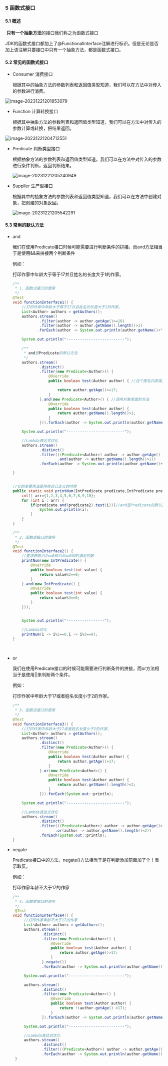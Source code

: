 ### 5 函数式接口

#### 5.1 概述

​       **只有一个抽象方法**的接口我们称之为函数式接口

​       JDK的函数式接口都加上了@FunctionalInterface注解进行标识。但是无论是否加上该注解只要接口中只有一个抽象方法，都是函数式接口。



#### 5.2 常见的函数式接口

- Consumer 消费接口

  根据其中的抽象方法的参数列表和返回值类型知道，我们可以在方法中对传入的参数进行消费。

![image-20231221201853079](images/image-20231221201853079.png)

- Function 计算转换接口

  根据其中抽象方法的参数列表和返回值类型知道，我们可以在方法中对传入的参数计算或转换，把结果返回。

![image-20231221204712551](images/image-20231221204712551.png)

- Predicate 判断类型接口

  根据抽象方法的参数列表和返回值类型知道，我们可以在方法中对传入的参数进行条件判断，返回判断结果。

  ![image-20231221205240949](images/image-20231221205240949.png)

- Suppller 生产型接口

  根据其中的抽象方法的参数列表和返回值类型知道，我们可以在方法中创建对象，把创建的对象返回。

  ![image-20231221205542291](images/image-20231221205542291.png)



#### 5.3 常用的默认方法

- and

  我们在使用Predicate接口时候可能需要进行判断条件的拼接。而and方法相当于是使用&&来拼接两个判断条件

  例如：

  打印作家中年龄大于等于17并且姓名的长度大于1的作家。

  ```java
  /**
   * 1、函数式接口的使用
   */
  @Test
  void functionInterface1() {
      //打印作家中年龄大于等于17并且姓名的长度大于1的作家。
      List<Author> authors = getAuthors();
      authors.stream()
              .filter(author -> author.getAge()>=18)
              .filter(author -> author.getName().length()>1)
             .forEach(author -> System.out.println(author.getName()+"今年"+author.getAge()+"岁了"));
  
      System.out.println("--------------------------");
  
      /**
       * and是Predicate的默认方法
       */
      authors.stream()
              .distinct()
              .filter(new Predicate<Author>() {
                  @Override
                  public boolean test(Author author) { //这个匿名内部类里面就相当于是一个Predicate对象
  
                      return author.getAge()>=17;
                  }
              }.and(new Predicate<Author>() { //调用对象里面的方法
                  @Override
                  public boolean test(Author author) {
                      return author.getName().length()>1;
                  }
              })).forEach(author -> System.out.println(author.getName()+"今年"+author.getAge()+"岁了"));
  
      System.out.println("--------------------------");
  
      //Lambda表达式优化
      authors.stream()
              .distinct()
              .filter(((Predicate<Author>) author -> author.getAge() >= 17)
                      .and(author -> author.getName().length()>1))
              .forEach(author -> System.out.println(author.getName()+"今年"+author.getAge()+"岁了"));
  
  }
  
  
  //它的主要用法是用在自己定义的时候
  public static void printNum(IntPredicate predicate,IntPredicate predicate2){
      int[] arr={1,2,3,4,5,6,7,8,9,10};
      for (int i : arr) {
          if(predicate.and(predicate2).test(i)){//and是Predicate的默认方法
              System.out.println(i);
          }
      }
  }
  
  /**
   * 2、函数式接口的使用
   */
  @Test
  void functionInterface2() {
      //要求获取i%2==0和i%3==0同时满足的数
      printNum(new IntPredicate() {
          @Override
          public boolean test(int value) {
              return value%2==0;
          }
      }.and(new IntPredicate() {
          @Override
          public boolean test(int value) {
              return value%3==0;
          }
      }));
  
  
      System.out.println("-----------------");
  
      //Lambda优化
      printNum(i -> i%2==0,i -> i%3==0);
  }
  ```

​     

- or

  我们在使用Predicate接口的时候可能需要进行判断条件的拼接，而or方法相当于是使用||来判断两个条件。

  例如：

  打印作家中年龄大于17或者姓名长度小于2的作家。

  ```java
  /**
   * 3、函数式接口的使用
   */
  @Test
  void functionInterface3() {
      //打印作家中年龄大于17或者姓名长度小于2的作家。
      List<Author> authors = getAuthors();
      authors.stream()
              .distinct()
              .filter(new Predicate<Author>() {
                  @Override
                  public boolean test(Author author) {
                      return author.getAge()>17;
                  }
              }.or(new Predicate<Author>() {
                  @Override
                  public boolean test(Author author) {
                      return author.getName().length()<2;
                  }
              })).forEach(System.out::println);
  
      System.out.println("--------------------------");
  
      //Lambda表达式优化
      authors.stream()
              .distinct()
              .filter(((Predicate<Author>) author -> author.getAge()>17)
                     .or(author -> author.getName().length()<2))
              .forEach(System.out::println);
  }
  ```

  

- negate

  Predicate接口中的方法，negate()方法相当于是在判断添加前面加了个！表示取反。

  例如：

  打印作家年龄不大于17的作家

  ```java
  /**
   * 4、函数式接口的使用
   */
   @Test
  void functionInterface4() {
       //打印作家年龄不大于17的作家
       List<Author> authors = getAuthors();
       authors.stream()
               .distinct()
               .filter(new Predicate<Author>() {
                   @Override
                   public boolean test(Author author) {
                       return author.getAge()>17;
                   }
               }.negate())
               .forEach(author -> System.out.println(author.getName()));
  
       System.out.println("-------------------------");
  
       authors.stream()
               .distinct()
               .filter(new Predicate<Author>() {
                   @Override
                   public boolean test(Author author) {
                       return !(author.getAge() >17);
                   }
               }).forEach(author -> System.out.println(author.getName()));
  
       System.out.println("-------------------------");
  
       //Lambda表达式优化
       authors.stream()
               .distinct()
               .filter(((Predicate<Author>) author -> author.getAge()>17 ).negate())
               .forEach(author -> System.out.println(author.getName()));
   }
  ```















